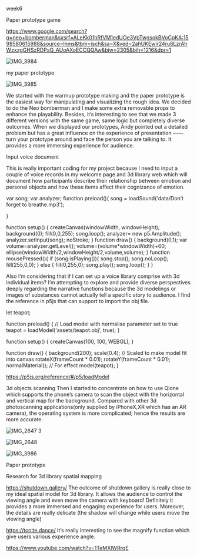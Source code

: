 week6

Paper prototype game

https://www.google.com/search?q=neo+bomberman&sxsrf=ALeKk01hRfVM1edUOe3VpTwgsokBVoCpKA:1598580615988&source=lnms&tbm=isch&sa=X&ved=2ahUKEwir24ru6LzrAhWzxzgGHSzRDPsQ_AUoAXoECCQQAw&biw=2305&bih=1216&dpr=1

![IMG_3984](https://user-images.githubusercontent.com/68723373/96475985-4300f600-1267-11eb-8313-b3274c7f5a5e.GIF)

my paper prototype

![IMG_3985](https://user-images.githubusercontent.com/68723373/96476129-6f1c7700-1267-11eb-8e4e-de3687bef474.GIF)

We started with the warmup prototype making and the paper prototype is the easiest way for manipulating and visualizing the rough idea. We decided to do the Neo bomberman and I make some extra removable props to enhance the playability. Besides, it’s interesting to see that we made 3 different versions with the same game, same logic but completely diverse outcomes. When we displayed our prototypes, Andy pointed out a detailed problem but has a great influence on the experience of presentation ——  turn your prototype around and face the person you are talking to. It provides a more immersing experience for audience.

Input voice document

This is really important coding for my project because I need to input a couple of voice records in my welcome page and 3d library web which will document how participants describe their relationship between emotion and personal objects and how these items affect their cognizance of emotion. 

var song; 
var analyzer;
function preload(){
song = loadSound('data/Don’t forget to breathe.mp3'); 

}

function setup() {
createCanvas(windowWidth, windowHeight); 
background(0); 
fill(0,0,255);
song.loop();
analyzer= new p5.Amplitude();
analyzer.setInput(song);
noStroke;
}
function draw() { 
background(0,1);
var volume=analyzer.getLevel(); 
volume=(volume*windowWidth)+60;
ellipse(windowWidth/2,windowHeight/2,volume,volume); 
}
function mousePressed(){ 
if (song.isPlaying()){ 
song.stop(); 
song.noLoop();
fill(255,0,0);
  } 
  else { fill(0,255,0); 
  song.play(); 
  song.loop();
}
}

Also I’m considering that if I can set up a voice library comprise with 3d individual items? I’m attempting to explore and provide diverse perspectives deeply regarding the narrative functions because the 3d modelings or images of substances cannot actually tell a specific story to audience. I find the reference in p5js that can support to import the obj file.

let teapot;

function preload() {
  // Load model with normalise parameter set to true
  teapot = loadModel('assets/teapot.obj', true);
}

function setup() {
  createCanvas(100, 100, WEBGL);
}

function draw() {
  background(200);
  scale(0.4); // Scaled to make model fit into canvas
  rotateX(frameCount * 0.01);
  rotateY(frameCount * 0.01);
  normalMaterial(); // For effect
  model(teapot);
}

https://p5js.org/reference/#/p5/loadModel

3d objects scanning 
Then I started to concentrate on how to use Qlone which supports the phone’s camera to scan the object with the horizontal and vertical map for the background. Compared with other 3d photoscanning applications(only supplied by iPhoneX,XR which has an AR camera), the operating system is more complicated; hence the results are more accurate.

![IMG_2647 3](https://user-images.githubusercontent.com/68723373/96476681-21ecd500-1268-11eb-989d-875a8b020754.PNG)

![IMG_2648](https://user-images.githubusercontent.com/68723373/96476403-b99df380-1267-11eb-844a-c5b2b5cd5ff7.PNG)

![IMG_3986](https://user-images.githubusercontent.com/68723373/96476617-097cba80-1268-11eb-8386-f147b4bfe9a5.PNG)


Paper prototype



Research for 3d library spatial mapping

https://shutdown.gallery/
The outcome of shutdown gallery is really close to my ideal spatial model for 3d library. It allows the audience to control the viewing angle and even move the camera with keyboard! Definitely it provides a more immersed and engaging experience for users. Moreover, the details are really delicate (the shadow will change while users move the viewing angle)

https://tonite.dance/ 
It’s really interesting to see the magnify function which give users various experience angle. 


https://www.youtube.com/watch?v=1TeMXIWRrqE

